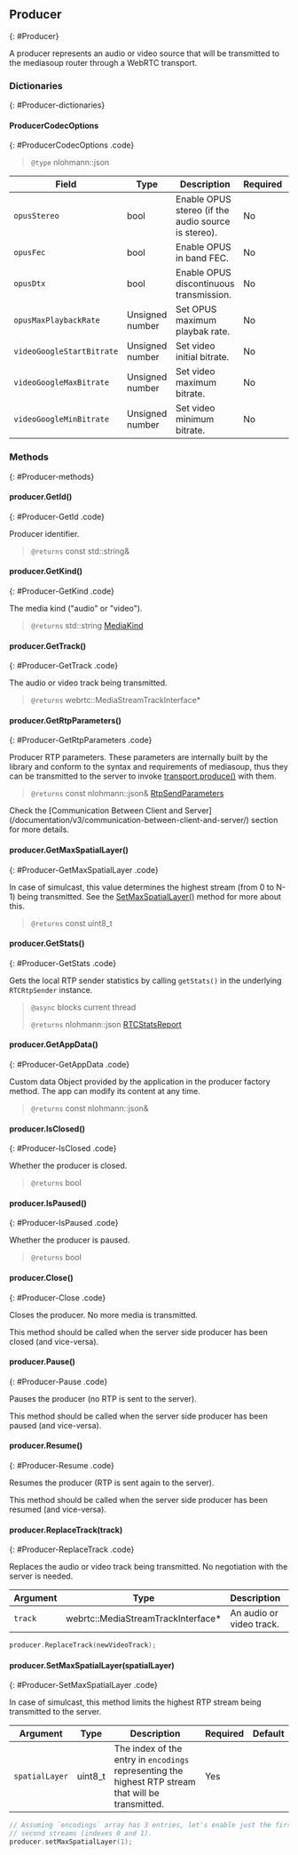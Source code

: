 ## Producer
{: #Producer}

<section markdown="1">

A producer represents an audio or video source that will be transmitted to the mediasoup router through a WebRTC transport.

</section>


### Dictionaries
{: #Producer-dictionaries}

<section markdown="1">

#### ProducerCodecOptions
{: #ProducerCodecOptions .code}

> `@type` nlohmann::json

<div markdown="1" class="table-wrapper L3">

Field           | Type    | Description   | Required | Default
--------------- | ------- | ------------- | -------- | ---------
`opusStereo`    | bool | Enable OPUS stereo (if the audio source is stereo). | No | libwebrtc default.
`opusFec`       | bool | Enable OPUS in band FEC. | No | libwebrtc default.
`opusDtx`       | bool | Enable OPUS discontinuous transmission. | No | libwebrtc default.
`opusMaxPlaybackRate` | Unsigned number | Set OPUS maximum playbak rate. | No | libwebrtc default.
`videoGoogleStartBitrate` | Unsigned number | Set video initial bitrate. | No |
`videoGoogleMaxBitrate` | Unsigned number | Set video maximum bitrate. | No |
`videoGoogleMinBitrate` | Unsigned number | Set video minimum bitrate. | No |

</div>

</section>


### Methods
{: #Producer-methods}

<section markdown="1">

#### producer.GetId()
{: #Producer-GetId .code}

Producer identifier.

> `@returns` const std::string&

#### producer.GetKind()
{: #Producer-GetKind .code}

The media kind ("audio" or "video").

> `@returns` std::string [MediaKind](/documentation/v3/mediasoup/rtp-parameters-and-capabilities/#MediaKind)

#### producer.GetTrack()
{: #Producer-GetTrack .code}

The audio or video track being transmitted.

> `@returns` webrtc::MediaStreamTrackInterface\*

#### producer.GetRtpParameters()
{: #Producer-GetRtpParameters .code}

Producer RTP parameters. These parameters are internally built by the library and conform to the syntax and requirements of mediasoup, thus they can be transmitted to the server to invoke [transport.produce()](/documentation/v3/mediasoup/api/#transport-produce) with them.

> `@returns` const nlohmann::json& [RtpSendParameters](/documentation/v3/mediasoup/rtp-parameters-and-capabilities/#RtpSendParameters)

<div markdown="1" class="note">
Check the [Communication Between Client and Server](/documentation/v3/communication-between-client-and-server/) section for more details.
</div>

#### producer.GetMaxSpatialLayer()
{: #Producer-GetMaxSpatialLayer .code}

In case of simulcast, this value determines the highest stream (from 0 to N-1) being transmitted. See the [SetMaxSpatialLayer()](#Producer-SetMaxSpatialLayer) method for more about this.

> `@returns` const uint8_t

#### producer.GetStats()
{: #Producer-GetStats .code}

Gets the local RTP sender statistics by calling `getStats()` in the underlying `RTCRtpSender` instance.

> `@async` blocks current thread
>
> `@returns` nlohmann::json [RTCStatsReport](https://w3c.github.io/webrtc-pc/#dom-rtcstatsreport)

#### producer.GetAppData()
{: #Producer-GetAppData .code}

Custom data Object provided by the application in the producer factory method. The app can modify its content at any time.

> `@returns` const nlohmann::json&

#### producer.IsClosed()
{: #Producer-IsClosed .code}

Whether the producer is closed.

> `@returns` bool

#### producer.IsPaused()
{: #Producer-IsPaused .code}

Whether the producer is paused.

> `@returns` bool

#### producer.Close()
{: #Producer-Close .code}

Closes the producer. No more media is transmitted.

<div markdown="1" class="note">
This method should be called when the server side producer has been closed (and vice-versa).
</div>

#### producer.Pause()
{: #Producer-Pause .code}

Pauses the producer (no RTP is sent to the server).

<div markdown="1" class="note">
This method should be called when the server side producer has been paused (and vice-versa).
</div>

#### producer.Resume()
{: #Producer-Resume .code}

Resumes the producer (RTP is sent again to the server).

<div markdown="1" class="note">
This method should be called when the server side producer has been resumed (and vice-versa).
</div>

#### producer.ReplaceTrack(track)
{: #Producer-ReplaceTrack .code}

Replaces the audio or video track being transmitted. No negotiation with the server is needed.

<div markdown="1" class="table-wrapper L3">

Argument        | Type    | Description | Required | Default 
--------------- | ------- | ----------- | -------- | ----------
`track`         | webrtc::MediaStreamTrackInterface\* | An audio or video track. | Yes |

</div>

```c++
producer.ReplaceTrack(newVideoTrack);
```

#### producer.SetMaxSpatialLayer(spatialLayer)
{: #Producer-SetMaxSpatialLayer .code}

In case of simulcast, this method limits the highest RTP stream being transmitted to the server.

<div markdown="1" class="table-wrapper L3">

Argument        | Type    | Description | Required | Default 
--------------- | ------- | ----------- | -------- | ----------
`spatialLayer`  | uint8_t  | The index of the entry in `encodings` representing the highest RTP stream that will be transmitted. | Yes |

</div>

```c++
// Assuming `encodings` array has 3 entries, let's enable just the first and
// second streams (indexes 0 and 1).
producer.setMaxSpatialLayer(1);
```

</section>
